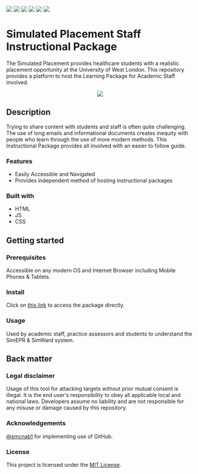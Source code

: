 ![](https://i.imgur.com/Hoq8m18.png)
![](https://camo.githubusercontent.com/329ec7ff9e02aa4d3ecb0c491b967676c87f9db43d197a0010990e211ae24925/68747470733a2f2f696d672e736869656c64732e696f2f62616467652f706f776572656425323062792d4a656b796c6c2d626c75652e737667)
![](https://img.shields.io/github/contributors/UWLSimulationCentre/Simulated-Placement-Staff-Handbook) 
![](https://img.shields.io/github/last-commit/UWLSimulationCentre/Simulated-Placement-Staff-Handbook) 
![](https://img.shields.io/github/issues/UWLSimulationCentre/Simulated-Placement-Staff-Handbook) 
![](https://img.shields.io/website?url=https%3A%2F%2Fuwlsimulationcentre.github.io%2FSimulated-Placement-Staff-Handbook%2F%23%2F)


# Simulated Placement Staff Instructional Package

The Simulated Placement provides healthcare students with a realistic placement opportunity at the University of West London. This repository provides a platform to host the Learning Package for Academic Staff involved.

<div align="center">
  <kbd>
    <img src="https://i.imgur.com/EIeEi4W.png" />
  </kbd>
</div>

## Description

Trying to share content with students and staff is often quite challenging. The use of long emails and informational documents creates inequity with people who learn through the use of more modern methods. This Instructional Package provides all involved with an easier to follow guide.

### Features

- Easily Accessible and Navigated
- Provides independent method of hosting instructional packages

### Built with

- HTML
- JS
- CSS

## Getting started

### Prerequisites

Accessible on any modern OS and Internet Browser including Mobile Phones & Tablets.

### Install

Click on [this link](https://uwlsimulationcentre.github.io/Simulated-Placement-Staff-Handbook/#/) to access the package directly.

### Usage

Used by academic staff, practice assessors and students to understand the SimEPR & SimWard system.

## Back matter

### Legal disclaimer

Usage of this tool for attacking targets without prior mutual consent is illegal. It is the end user's responsibility to obey all applicable local and national laws. Developers assume no liability and are not responsible for any misuse or damage caused by this repository.

### Acknowledgements

[@smcnab1](https://github.com/smcnab1) for implementing use of GitHub.

### License

This project is licensed under the [MIT License](LICENSE.md).

